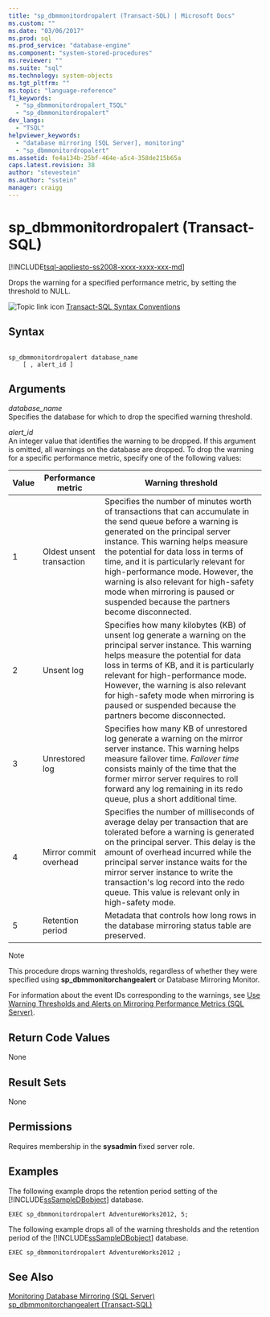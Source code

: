 ```yaml
---
title: "sp_dbmmonitordropalert (Transact-SQL) | Microsoft Docs"
ms.custom: ""
ms.date: "03/06/2017"
ms.prod: sql
ms.prod_service: "database-engine"
ms.component: "system-stored-procedures"
ms.reviewer: ""
ms.suite: "sql"
ms.technology: system-objects
ms.tgt_pltfrm: ""
ms.topic: "language-reference"
f1_keywords: 
  - "sp_dbmmonitordropalert_TSQL"
  - "sp_dbmmonitordropalert"
dev_langs: 
  - "TSQL"
helpviewer_keywords: 
  - "database mirroring [SQL Server], monitoring"
  - "sp_dbmmonitordropalert"
ms.assetid: fe4a134b-25bf-464e-a5c4-358de215b65a
caps.latest.revision: 38
author: "stevestein"
ms.author: "sstein"
manager: craigg
---
```

# sp_dbmmonitordropalert (Transact-SQL)
[!INCLUDE[tsql-appliesto-ss2008-xxxx-xxxx-xxx-md](../../includes/tsql-appliesto-ss2008-xxxx-xxxx-xxx-md.md)]

  Drops the warning for a specified performance metric, by setting the threshold to NULL.  
  
 ![Topic link icon](../../database-engine/configure-windows/media/topic-link.gif "Topic link icon") [Transact-SQL Syntax Conventions](../../t-sql/language-elements/transact-sql-syntax-conventions-transact-sql.md)  
  
## Syntax  
  
```  
  
sp_dbmmonitordropalert database_name   
    [ , alert_id ]   
```  
  
## Arguments  
 *database_name*  
 Specifies the database for which to drop the specified warning threshold.  
  
 *alert_id*  
 An integer value that identifies the warning to be dropped. If this argument is omitted, all warnings on the database are dropped. To drop the warning for a specific performance metric, specify one of the following values:  
  
|Value|Performance metric|Warning threshold|  
|-----------|------------------------|-----------------------|  
|1|Oldest unsent transaction|Specifies the number of minutes worth of transactions that can accumulate in the send queue before a warning is generated on the principal server instance. This warning helps measure the potential for data loss in terms of time, and it is particularly relevant for high-performance mode. However, the warning is also relevant for high-safety mode when mirroring is paused or suspended because the partners become disconnected.|  
|2|Unsent log|Specifies how many kilobytes (KB) of unsent log generate a warning on the principal server instance. This warning helps measure the potential for data loss in terms of KB, and it is particularly relevant for high-performance mode. However, the warning is also relevant for high-safety mode when mirroring is paused or suspended because the partners become disconnected.|  
|3|Unrestored log|Specifies how many KB of unrestored log generate a warning on the mirror server instance. This warning helps measure failover time. *Failover time* consists mainly of the time that the former mirror server requires to roll forward any log remaining in its redo queue, plus a short additional time.|  
|4|Mirror commit overhead|Specifies the number of milliseconds of average delay per transaction that are tolerated before a warning is generated on the principal server. This delay is the amount of overhead incurred while the principal server instance waits for the mirror server instance to write the transaction's log record into the redo queue. This value is relevant only in high-safety mode.|  
|5|Retention period|Metadata that controls how long rows in the database mirroring status table are preserved.|  
  
> [!NOTE]  
>  This procedure drops warning thresholds, regardless of whether they were specified using **sp_dbmmonitorchangealert** or Database Mirroring Monitor.  
  
 For information about the event IDs corresponding to the warnings, see [Use Warning Thresholds and Alerts on Mirroring Performance Metrics &#40;SQL Server&#41;](../../database-engine/database-mirroring/use-warning-thresholds-and-alerts-on-mirroring-performance-metrics-sql-server.md).  
  
## Return Code Values  
 None  
  
## Result Sets  
 None  
  
## Permissions  
 Requires membership in the **sysadmin** fixed server role.  
  
## Examples  
 The following example drops the retention period setting of the [!INCLUDE[ssSampleDBobject](../../includes/sssampledbobject-md.md)] database.  
  
```  
EXEC sp_dbmmonitordropalert AdventureWorks2012, 5;  
```  
  
 The following example drops all of the warning thresholds and the retention period of the [!INCLUDE[ssSampleDBobject](../../includes/sssampledbobject-md.md)] database.  
  
```  
EXEC sp_dbmmonitordropalert AdventureWorks2012 ;  
```  
  
## See Also  
 [Monitoring Database Mirroring &#40;SQL Server&#41;](../../database-engine/database-mirroring/monitoring-database-mirroring-sql-server.md)   
 [sp_dbmmonitorchangealert &#40;Transact-SQL&#41;](../../relational-databases/system-stored-procedures/sp-dbmmonitorchangealert-transact-sql.md)  
  
  
